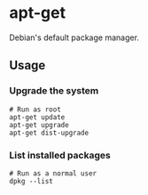 # apt-get

Debian's default package manager.

## Usage

### Upgrade the system

```shell
# Run as root
apt-get update
apt-get upgrade
apt-get dist-upgrade
```

### List installed packages

```shell
# Run as a normal user
dpkg --list
```
